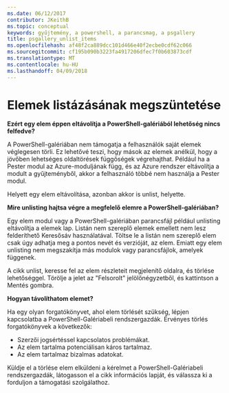 ```yaml
---
ms.date: 06/12/2017
contributor: JKeithB
ms.topic: conceptual
keywords: gyűjtemény, a powershell, a parancsmag, a psgallery
title: psgallery_unlist_items
ms.openlocfilehash: af48f2ca889dcc101d466e40f2ecbe0cdf62c066
ms.sourcegitcommit: cf195b090b3223fa4917206dfec7f0b603873cdf
ms.translationtype: MT
ms.contentlocale: hu-HU
ms.lasthandoff: 04/09/2018
---
```

# <a name="unlisting-items"></a>Elemek listázásának megszüntetése

**Ezért egy elem éppen eltávolítja a PowerShell-galériából lehetőség nincs felfedve?**

A PowerShell-galériában nem támogatja a felhasználók saját elemek véglegesen törli.
Ez lehetővé teszi, hogy mások az elemek anélkül, hogy a jövőben lehetséges oldaltörések függőségek végrehajthat.
Például ha a Pester modul az Azure-moduljának függ, és az Azure rendszer eltávolítja a modult a gyűjteményből, akkor a felhasználó többé nem használja a Pester modul.

Helyett egy elem eltávolítása, azonban akkor is unlist, helyette.

**Mire unlisting hajtsa végre a megfelelő elemre a PowerShell-galériában?**

Egy elem modul vagy a PowerShell-galériában parancsfájl például unlisting eltávolítja a elemek lap. Listán nem szereplő elemek emellett nem lesz felderíthető Keresősáv használatával.
Töltse le a listán nem szereplő elem csak úgy adhatja meg a pontos nevét és verzióját, az elem.
Emiatt egy elem unlisting nem megszakítja más modulok vagy parancsfájlok, amelyek függenek.

A cikk unlist, keresse fel az elem részleteit megjelenítő oldalra, és törlése lehetőséggel. Törölje a jelet az "Felsorolt" jelölőnégyzetből, és kattintson a Mentés gombra.

**Hogyan távolíthatom elemet?**

Ha egy olyan forgatókönyvet, ahol elem törlését szükség, lépjen kapcsolatba a PowerShell-Galériabeli rendszergazdák.
Érvényes törlés forgatókönyvek a következők:
- Szerzői jogsértéssel kapcsolatos problémákat.
- Az elem tartalma potenciálisan káros tartalmaz.
- Az elem tartalmaz bizalmas adatokat.

Küldje el a törlése elem elküldeni a kérelmet a PowerShell-Galériabeli rendszergazdák, látogasson el a cikk információs lapját, és válassza ki a forduljon a támogatási szolgálathoz.